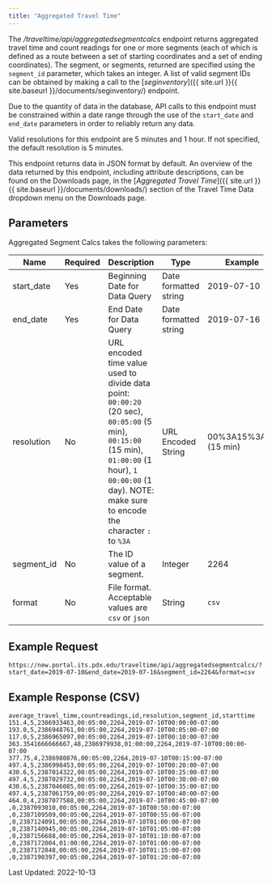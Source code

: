 ```yaml
---
title: "Aggregated Travel Time"
---
```

The _/traveltime/api/aggregatedsegmentcalcs_ endpoint returns aggregated travel time and count readings for one or more segments (each of which is defined as a route between a set of starting coordinates and a set of ending coordinates). The segment, or segments, returned are specified using the `segment_id` parameter, which takes an integer. A list of valid segment IDs can be obtained by making a call to the [_seginventory_]({{ site.url }}{{ site.baseurl }}/documents/seginventory/) endpoint.

Due to the quantity of data in the database, API calls to this endpoint must be constrained within a date range through the use of the `start_date` and `end_date` parameters in order to reliably return any data.

Valid resolutions for this endpoint are 5 minutes and 1 hour. If not specified, the default resolution is 5 minutes.

This endpoint returns data in JSON format by default. An overview of the data returned by this endpoint, including attribute descriptions, can be found on the Downloads page, in the [_Aggregated Travel Time_]({{ site.url }}{{ site.baseurl }}/documents/downloads/) section of the Travel Time Data dropdown menu on the Downloads page.

## Parameters
Aggregated Segment Calcs takes the following parameters:

| Name         | Required  | Description                                       | Type                  | Example      |
| ------------ | --------- | ------------------------------------------------- | --------------------- | ------------ |
| start_date   | Yes       | Beginning Date for Data Query                     | Date formatted string | 2019-07-10   |
| end_date     | Yes       | End Date for Data Query                           | Date formatted string | 2019-07-16   |
| resolution   | No        | URL encoded time value used to divide data point: `00:00:20` (20 sec), `00:05:00` (5 min), `00:15:00` (15 min), `01:00:00` (1 hour), `1 00:00:00` (1 day). NOTE: make sure to encode the character `:` to `%3A`  | URL Encoded String    | 00%3A15%3A00 (15 min)|
| segment_id   | No        | The ID value of a segment.                        | Integer               | 2264         |
| format       | No        | File format. Acceptable values are `csv` or `json`    | String                | `csv`          |

## Example Request
```https://new.portal.its.pdx.edu/traveltime/api/aggregatedsegmentcalcs/?start_date=2019-07-10&end_date=2019-07-16&segment_id=2264&format=csv```

## Example Response (CSV)
```
average_travel_time,countreadings,id,resolution,segment_id,starttime
151.4,5,2386933463,00:05:00,2264,2019-07-10T00:00:00-07:00
193.0,5,2386948761,00:05:00,2264,2019-07-10T00:05:00-07:00
117.0,5,2386965097,00:05:00,2264,2019-07-10T00:10:00-07:00
363.3541666666667,48,2386979938,01:00:00,2264,2019-07-10T00:00:00-07:00
377.75,4,2386980876,00:05:00,2264,2019-07-10T00:15:00-07:00
497.4,5,2386998453,00:05:00,2264,2019-07-10T00:20:00-07:00
430.6,5,2387014322,00:05:00,2264,2019-07-10T00:25:00-07:00
497.4,5,2387029732,00:05:00,2264,2019-07-10T00:30:00-07:00
430.6,5,2387046085,00:05:00,2264,2019-07-10T00:35:00-07:00
497.4,5,2387061759,00:05:00,2264,2019-07-10T00:40:00-07:00
464.0,4,2387077588,00:05:00,2264,2019-07-10T00:45:00-07:00
,0,2387093010,00:05:00,2264,2019-07-10T00:50:00-07:00
,0,2387109509,00:05:00,2264,2019-07-10T00:55:00-07:00
,0,2387124091,00:05:00,2264,2019-07-10T01:00:00-07:00
,0,2387140945,00:05:00,2264,2019-07-10T01:05:00-07:00
,0,2387156688,00:05:00,2264,2019-07-10T01:10:00-07:00
,0,2387172004,01:00:00,2264,2019-07-10T01:00:00-07:00
,0,2387172848,00:05:00,2264,2019-07-10T01:15:00-07:00
,0,2387190397,00:05:00,2264,2019-07-10T01:20:00-07:00
```

Last Updated: 2022-10-13
